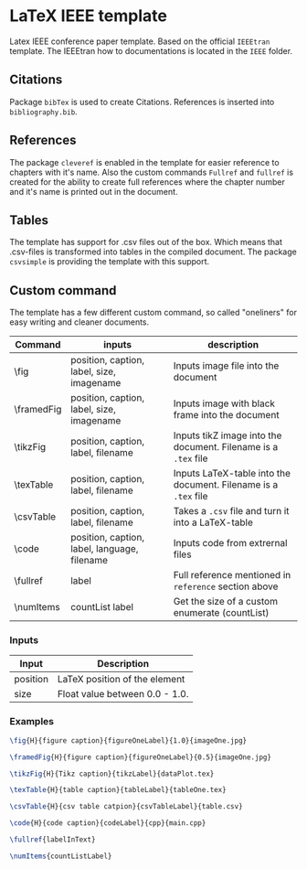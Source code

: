# LaTeX IEEE template

Latex IEEE conference paper template. Based on the official `IEEEtran` template. The IEEEtran how to documentations is located in the `IEEE` folder.

## Citations

Package `bibTex` is used to create Citations. References is inserted into `bibliography.bib`.

## References

The package `cleveref` is enabled in the template for easier reference to chapters with it's name. Also the custom commands `Fullref` and `fullref` is created for the ability to create full references where the chapter number and it's name is printed out in the document.

## Tables

The template has support for .csv files out of the box. Which means that .csv-files is transformed into tables in the compiled document. The package `csvsimple` is providing the template with this support.

## Custom command

The template has a few different custom command, so called "oneliners" for easy writing and cleaner documents.

| Command    | inputs                                       | description                                                     |
| ---------- | -------------------------------------------- | --------------------------------------------------------------- |
| \fig       | position, caption, label, size, imagename    | Inputs image file into the document                             |
| \framedFig | position, caption, label, size, imagename    | Inputs image with black frame into the document                 |
| \tikzFig   | position, caption, label, filename           | Inputs tikZ image into the document. Filename is a `.tex` file  |
| \texTable  | position, caption, label, filename           | Inputs LaTeX-table into the document. Filename is a `.tex` file |
| \csvTable  | position, caption, label, filename           | Takes a `.csv` file and turn it into a LaTeX-table              |
| \code      | position, caption, label, language, filename | Inputs code from extrernal files                                |
| \fullref   | label                                        | Full reference mentioned in `reference` section above           |
| \numItems  | countList label                              | Get the size of a custom enumerate (countList)                  |

### Inputs

| Input    | Description                    |
| -------- | ------------------------------ |
| position | LaTeX position of the element  |
| size     | Float value between 0.0 - 1.0. |

### Examples

```latex
\fig{H}{figure caption}{figureOneLabel}{1.0}{imageOne.jpg}

\framedFig{H}{figure caption}{figureOneLabel}{0.5}{imageOne.jpg}

\tikzFig{H}{Tikz caption}{tikzLabel}{dataPlot.tex}

\texTable{H}{table caption}{tableLabel}{tableOne.tex}

\csvTable{H}{csv table catpion}{csvTableLabel}{table.csv}

\code{H}{code caption}{codeLabel}{cpp}{main.cpp}

\fullref{labelInText}

\numItems{countListLabel}
```
